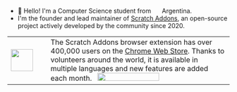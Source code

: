 - 👋 Hello! I'm a Computer Science student from&nbsp;
<a href="#"><img src="https://flagdownload.com/wp-content/uploads/Flag_of_Argentina_Flat_Round.png" width="13" /></a>
Argentina.
- I'm the founder and lead maintainer of
<a href="https://github.com/ScratchAddons/ScratchAddons#readme">Scratch Addons</a>, an open-source project actively
developed by the community since 2020.

<table>
  <tr>
    <td rowspan="2" width="74">
      <a href="https://scratchaddons.org"
        ><img
          src="https://raw.githubusercontent.com/ScratchAddons/ScratchAddons/master/images/icon.svg"
          height="50"
          width="50"
      /></a>
    </td>
    <td rowspan="2">
      The Scratch Addons browser extension has over 400,000 users on the
      <a href="https://chrome.google.com/webstore/detail/fbeffbjdlemaoicjdapfpikkikjoneco">Chrome Web Store</a>. Thanks
      to volunteers around the world, it is available in multiple languages and new features are added each month.&nbsp;&nbsp;&nbsp;<a href="https://github.com/ScratchAddons/ScratchAddons"><img
          src="https://img.shields.io/github/stars/ScratchAddons/ScratchAddons?logo=coveralls&label=%E2%80%8B%E2%80%81Github%20Stars%E2%80%8B%E2%80%8B%E2%80%81%E2%80%8B&color=ffff00&style=plastic"
          width="140" height="18"></a>
    </td>
  </tr>
</table>
